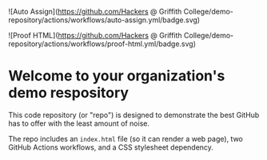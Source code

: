 ![Auto Assign](https://github.com/Hackers @ Griffith College/demo-repository/actions/workflows/auto-assign.yml/badge.svg)

![Proof HTML](https://github.com/Hackers @ Griffith College/demo-repository/actions/workflows/proof-html.yml/badge.svg)

# Welcome to your organization's demo respository
This code repository (or "repo") is designed to demonstrate the best GitHub has to offer with the least amount of noise.

The repo includes an `index.html` file (so it can render a web page), two GitHub Actions workflows, and a CSS stylesheet dependency.
